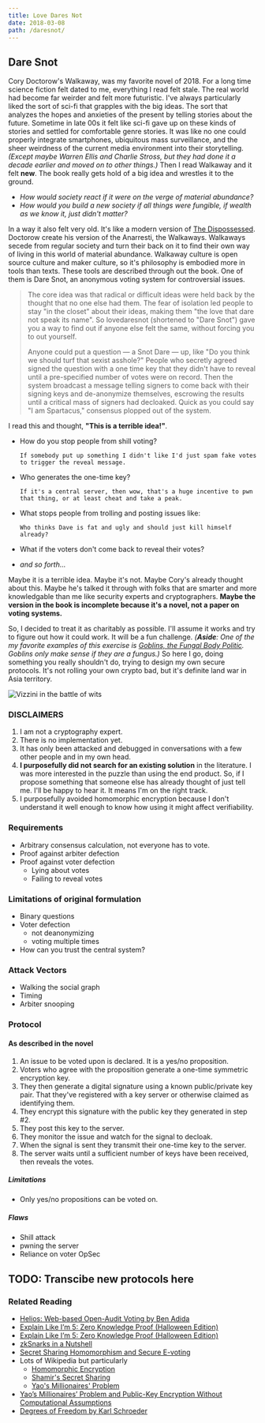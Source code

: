```yaml
---
title: Love Dares Not
date: 2018-03-08
path: /daresnot/
---
```


## Dare Snot

Cory Doctorow's Walkaway, was my favorite novel of 2018. For a long time science fiction felt dated to me, everything I read felt stale. The real world had become far weirder and felt more futuristic. I've always particularly liked the sort of sci-fi that grapples with the big ideas. The sort that analyzes the hopes and anxieties of the present by telling stories about the future. Sometime in late 00s it felt like sci-fi gave up on these kinds of stories and settled for comfortable genre stories. It was like no one could properly integrate smartphones, ubiquitous mass surveillance, and the sheer weirdness of the current media environment into their storytelling. _(Except maybe Warren Ellis and Charlie Stross, but they had done it a decade earlier and moved on to other things.)_ Then I read Walkaway and it felt **new**. The book really gets hold of a big idea and wrestles it to the ground. 

* _How would society react if it were on the verge of material abundance?_
* _How would you build a new society if all things were fungible, if wealth as we know it, just didn't matter?_

In a way it also felt very old. It's like a modern version of [The Dispossessed](https://en.wikipedia.org/wiki/The_Dispossessed). Doctorow create his version of the Anarresti, the Walkaways. Walkaways secede from regular society and turn their back on it to find their own way of living in this world of material abundance. Walkaway culture is open source culture and maker culture, so it's philosophy is embodied more in tools than texts. These tools are described through out the book. One of them is Dare Snot, an anonymous voting system for controversial issues.

> The core idea was that radical or difficult ideas were held back by the thought that no one else had them. The fear of isolation led people to stay "in the closet" about their ideas, making them "the love that dare not speak its name". So lovedaresnot (shortened to "Dare Snot") gave you a way to find out if anyone else felt the same, without forcing you to out yourself.
>
> Anyone could put a question — a Snot Dare — up, like "Do you think we should turf that sexist asshole?" People who secretly agreed signed the question with a one time key that they didn't have to reveal until a pre-specified number of votes were on record. Then the system broadcast a message telling signers to come back with their signing keys and de-anonymize themselves, escrowing the results until a critical mass of signers had decloaked. Quick as you could say "I am Spartacus," consensus plopped out of the system.

I read this and thought, **"This is a terrible idea!"**.

* How do you stop people from shill voting?
  
  ```plaintext
  If somebody put up something I didn't like I'd just spam fake votes 
  to trigger the reveal message.
  ```

* Who generates the one-time key?
  
  ```plaintext
  If it's a central server, then wow, that's a huge incentive to pwn 
  that thing, or at least cheat and take a peak.
  ```

* What stops people from trolling and posting issues like:
  
  ```plaintext
  Who thinks Dave is fat and ugly and should just kill himself already?
  ```

* What if the voters don't come back to reveal their votes?
* *and so forth...*

Maybe it is a terrible idea. Maybe it's not. Maybe Cory's already thought about this. Maybe he's talked it through with folks that are smarter and more knowledgable than me like security experts and cryptographers. **Maybe the version in the book is incomplete because it's a novel, not a paper on voting systems.**

So, I decided to treat it as charitably as possible. I'll assume it works and try to figure out how it could work. It will be a fun challenge. _(**Aside**: One of the my favorite examples of this exercise is [Goblins, the Fungal Body Politic](https://www.maxgladstone.com/2014/10/goblins-the-fungal-body-politic/). Goblins only make sense if they are a fungus.)_ So here I go, doing something you really shouldn't do, trying to design my own secure protocols. It's not rolling your own crypto bad, but it's definite land war in Asia territory.

![Vizzini in the battle of wits](/img/vizzini_battle_of_wits.png)

### DISCLAIMERS

1. I am not a cryptography expert.
2. There is no implementation yet. 
3. It has only been attacked and debugged in conversations with a few other people and in my own head.
4. **I purposefully did not search for an existing solution** in the literature. I was more interested in the puzzle than using the end product. So, if I propose something that someone else has already thought of just tell me. I'll be happy to hear it. It means I'm on the right track.
5. I purposefully avoided homomorphic encryption because I don't understand it well enough to know how using it might affect verifiability.

### Requirements

* Arbitrary consensus calculation, not everyone has to vote.
* Proof against arbiter defection
* Proof against voter defection
  * Lying about votes
  * Failing to reveal votes

### Limitations of original formulation

* Binary questions
* Voter defection
  * not deanonymizing
  * voting multiple times
* How can you trust the central system?

### Attack Vectors

* Walking the social graph
* Timing
* Arbiter snooping

### Protocol

#### As described in the novel

1. An issue to be voted upon is declared. It is a yes/no proposition.
2. Voters who agree with the proposition generate a one-time symmetric encryption key.
3. They then generate a digital signature using a known public/private key pair. That they've registered with a key server or otherwise claimed as identifying them.
4. They encrypt this signature with the public key they generated in step #2.
5. They post this key to the server.
6. They monitor the issue and watch for the signal to decloak.
7. When the signal is sent they transmit their one-time key to the server.
8. The server waits until a sufficient number of keys have been received, then reveals the votes.

##### Limitations

* Only yes/no propositions can be voted on.

##### Flaws

* Shill attack
* pwning the server
* Reliance on voter OpSec

## TODO: Transcibe new protocols here

### Related Reading

* [Helios: Web-based Open-Audit Voting by Ben Adida](https://www.usenix.org/legacy/events/sec08/tech/full_papers/adida/adida.pdf)
* [Explain Like I’m 5: Zero Knowledge Proof (Halloween Edition)](https://hackernoon.com/eli5-zero-knowledge-proof-78a276db9eff)
* [Explain Like I’m 5: Zero Knowledge Proof (Halloween Edition)](http://twistedoakstudios.com/blog/Post3724_explain-it-like-im-five-the-socialist-millionaire-problem-and-secure-multi-party-computation)
* [zkSnarks in a Nutshell](https://blog.ethereum.org/2016/12/05/zksnarks-in-a-nutshell/)
* [Secret Sharing Homomorphism and Secure E-voting](https://arxiv.org/pdf/1602.05372.pdf)
* Lots of Wikipedia but particularly
  * [Homomorphic Encryption](https://en.wikipedia.org/wiki/Homomorphic_encryption)
  * [Shamir's Secret Sharing](https://en.wikipedia.org/wiki/Shamir%27s_Secret_Sharing)
  * [Yao's Millionaires' Problem](https://en.wikipedia.org/wiki/Yao%27s_Millionaires%27_Problem)
* [Yao’s Millionaires’ Problem and Public-Key Encryption Without Computational Assumptions](https://www.worldscientific.com/doi/abs/10.1142/S012905411750023X)
* [Degrees of Freedom by Karl Schroeder](http://hieroglyph.asu.edu/story/degrees-of-freedom/)